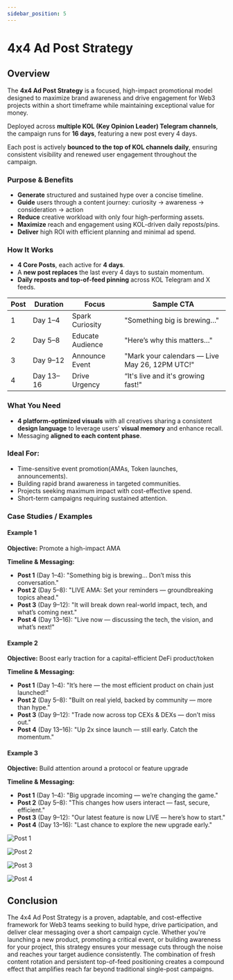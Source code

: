 ```yaml
---
sidebar_position: 5
---
```


# 4x4 Ad Post Strategy


## Overview

The **4x4 Ad Post Strategy** is a focused, high-impact promotional model designed to maximize brand awareness and drive engagement for Web3 projects within a short timeframe while maintaining exceptional value for money.

Deployed across **multiple KOL (Key Opinion Leader) Telegram channels**, the campaign runs for **16 days**, featuring a new post every 4 days.

Each post is actively **bounced to the top of KOL channels daily**, ensuring consistent visibility and renewed user engagement throughout the campaign.



### Purpose & Benefits

- **Generate** structured and sustained hype over a concise timeline.
- **Guide** users through a content journey: curiosity → awareness → consideration → action
- **Reduce** creative workload with only four high-performing assets.
- **Maximize** reach and engagement using KOL-driven daily reposts/pins.
- **Deliver** high ROI with efficient planning and minimal ad spend.



### How It Works

- **4 Core Posts**, each active for **4 days**.
- A **new post replaces** the last every 4 days to sustain momentum.
- **Daily reposts and top-of-feed pinning** across KOL Telegram and X feeds.

| **Post** | **Duration** | **Focus**        | **Sample CTA**                                  |
|----------|--------------|------------------|-------------------------------------------------|
| 1        | Day 1–4      | Spark Curiosity  | "Something big is brewing…"                     |
| 2        | Day 5–8      | Educate Audience | "Here’s why this matters…"                      |
| 3        | Day 9–12     | Announce Event   | "Mark your calendars — Live May 26, 12PM UTC!"  |
| 4        | Day 13–16    | Drive Urgency    | “It's live and it's growing fast!"              |



### What You Need

- **4 platform-optimized visuals** with all creatives sharing a consistent **design language** to leverage users' **visual memory** and enhance recall.
- Messaging **aligned to each content phase**.



### Ideal For:

- Time-sensitive event promotion(AMAs, Token launches, announcements).
- Building rapid brand awareness in targeted communities.
- Projects seeking maximum impact with cost-effective spend.
- Short-term campaigns requiring sustained attention.



### Case Studies / Examples 

#### Example 1 

**Objective:** Promote a high-impact AMA 

**Timeline & Messaging:**
- **Post 1** (Day 1–4): "Something big is brewing… Don’t miss this conversation." 
- **Post 2** (Day 5–8): "LIVE AMA: Set your reminders — groundbreaking topics ahead." 
- **Post 3** (Day 9–12): "It will break down real-world impact, tech, and what’s coming next." 
- **Post 4** (Day 13–16): "Live now — discussing the tech, the vision, and what’s next!" 


#### Example 2 

**Objective:** Boost early traction for a capital-efficient DeFi product/token

**Timeline & Messaging:**
- **Post 1** (Day 1–4): "It’s here — the most efficient product on chain just launched!" 
- **Post 2** (Day 5–8): "Built on real yield, backed by community — more than hype." 
- **Post 3** (Day 9–12): "Trade now across top CEXs & DEXs — don’t miss out."
- **Post 4** (Day 13–16): "Up 2x since launch — still early. Catch the momentum." 


#### Example 3 

**Objective:** Build attention around a protocol or feature upgrade 

**Timeline & Messaging:**
- **Post 1** (Day 1–4): "Big upgrade incoming — we’re changing the game."
- **Post 2** (Day 5–8): "This changes how users interact — fast, secure, efficient." 
- **Post 3** (Day 9–12): "Our latest feature is now LIVE — here’s how to start."
- **Post 4** (Day 13–16): "Last chance to explore the new upgrade early." 

![Post 1](/img/Post-strategy-ss-1.jpg)

![Post 2](/img/Post-strategy-ss-2.jpg)

![Post 3](/img/Post-strategy-ss-3.jpg)

![Post 4](/img/Post-strategy-ss-4.jpg)



## Conclusion

The 4x4 Ad Post Strategy is a proven, adaptable, and cost-effective framework for Web3 
teams seeking to build hype, drive participation, and deliver clear messaging over a short 
campaign cycle. Whether you're launching a new product, promoting a critical event, or 
building awareness for your project, this strategy ensures your message cuts through the 
noise and reaches your target audience consistently. The combination of fresh content 
rotation and persistent top-of-feed positioning creates a compound effect that amplifies 
reach far beyond traditional single-post campaigns.